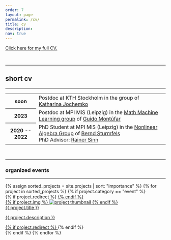 ```yaml
---
order: 7
layout: page
permalink: /cv/
title: cv
description:
nav: true
---
```


[Click here for my full CV.](/assets/pdf/CV.pdf)

&nbsp;

---

## short cv
---

<div class="table-responsive">
	<table class="table table-sm table-borderless">
		<tr>
			<th scope="row">
				soon
			</th>
			<td>
				  Postdoc at KTH Stockholm in the group of <a href="https://people.kth.se/~jochemko/">Katharina Jochemko</a>
			</td>
		</tr>
		<tr>
			<th scope="row">
				2023
			</th>
			<td>
				  Postdoc at MPI MiS (Leipzig) in the <a href="https://www.mis.mpg.de/montufar/index.html">Math Machine Learning group</a> of <a href="https://personal-homepages.mis.mpg.de/montufar/">Guido Montúfar</a> 
			</td>
		</tr>
		<tr>
			<th scope="row">
				2020 -- 2022
			</th>
			<td>
				  PhD Student at MPI MiS (Leipzig) in the <a href="https://www.mis.mpg.de/nlalg/research.html">Nonlinear Algebra Group</a> of <a href="https://math.berkeley.edu/~bernd/">Bernd Sturmfels</a> <br>
				  PhD Advisor: <a href="http://www.math.uni-leipzig.de/~sinn/index_en.html">Rainer Sinn</a>
			</td>
		</tr>
		</table>
	</div>

&nbsp;

---

### organized events

---


<div class="events grid">
  {% assign sorted_projects = site.projects | sort: "importance" %}
  {% for project in sorted_projects %}
  {% if project.category == "event" %}
  <div class="grid-item">
    {% if project.redirect %}
    	<a href="{{ project.redirect }}" target="_blank">
    {% endif %}
      <div class="card hoverable">
        {% if project.img %}
        <img src="{{ project.img | relative_url }}" alt="project thumbnail">
        {% endif %}
        <div class="card-body">
          {{ project.title }}
          <p class="card-text">{{ project.description }}</p>
        </div>
      </div>
     {% if project.redirect %}
    	</a>
    {% endif %}
  </div>
{% endif %}
{% endfor %}

</div>

&nbsp;
